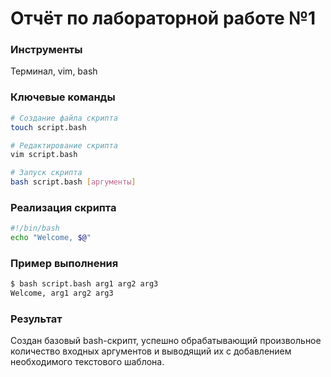 # Отчёт по лабораторной работе №1

### Инструменты
Терминал, vim, bash

### Ключевые команды
```bash
# Создание файла скрипта
touch script.bash

# Редактирование скрипта
vim script.bash

# Запуск скрипта
bash script.bash [аргументы]
```

### Реализация скрипта
```bash
#!/bin/bash
echo "Welcome, $@"
```

### Пример выполнения
```bash
$ bash script.bash arg1 arg2 arg3
Welcome, arg1 arg2 arg3
```

### Результат
Создан базовый bash-скрипт, успешно обрабатывающий произвольное количество входных аргументов и выводящий их с добавлением необходимого текстового шаблона.
